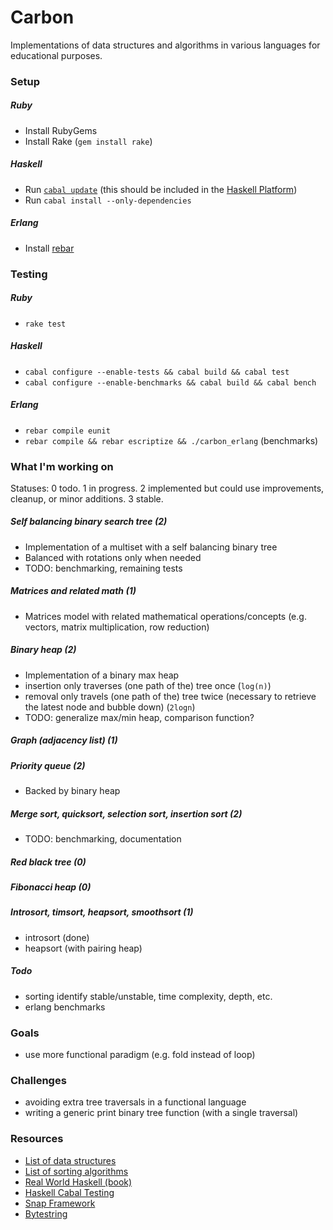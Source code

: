 Carbon
======

Implementations of data structures and algorithms in various languages for educational purposes.

### Setup
##### Ruby
- Install RubyGems
- Install Rake (`gem install rake`)

##### Haskell
- Run [`cabal update`][7] (this should be included in the [Haskell Platform][6])
- Run `cabal install --only-dependencies`

##### Erlang
- Install [rebar][8]

### Testing
##### Ruby
- `rake test`

##### Haskell
- `cabal configure --enable-tests && cabal build && cabal test`
- `cabal configure --enable-benchmarks && cabal build && cabal bench`

##### Erlang
- `rebar compile eunit`
- `rebar compile && rebar escriptize && ./carbon_erlang` (benchmarks)

### What I'm working on
Statuses: 0 todo. 1 in progress. 2 implemented but could use improvements, cleanup, or minor additions. 3 stable.

##### Self balancing binary search tree (2)
- Implementation of a multiset with a self balancing binary tree
- Balanced with rotations only when needed
- TODO: benchmarking, remaining tests

##### Matrices and related math (1)
- Matrices model with related mathematical operations/concepts (e.g. vectors, matrix multiplication, row reduction)

##### Binary heap (2)
- Implementation of a binary max heap
- insertion only traverses (one path of the) tree once (`log(n)`)
- removal only travels (one path of the) tree twice (necessary to retrieve the latest node and bubble down) (`2logn`)
- TODO: generalize max/min heap, comparison function?

##### Graph (adjacency list) (1)

##### Priority queue (2)
- Backed by binary heap

##### Merge sort, quicksort, selection sort, insertion sort (2)
- TODO: benchmarking, documentation

##### Red black tree (0)

##### Fibonacci heap (0)

##### Introsort, timsort, heapsort, smoothsort (1)
- introsort (done)
- heapsort (with pairing heap)

##### Todo
- sorting identify stable/unstable, time complexity, depth, etc.
- erlang benchmarks

### Goals
- use more functional paradigm (e.g. fold instead of loop)

### Challenges
- avoiding extra tree traversals in a functional language
- writing a generic print binary tree function (with a single traversal)

### Resources
- [List of data structures][1]
- [List of sorting algorithms][2]
- [Real World Haskell (book)][3]
- [Haskell Cabal Testing][4]
- [Snap Framework][5]
- [Bytestring][9]

[1]: http://en.wikipedia.org/wiki/List_of_data_structures
[2]: http://en.wikipedia.org/wiki/List_of_algorithms#Sequence_Sorting
[3]: http://book.realworldhaskell.org/
[4]: http://www.haskell.org/cabal/users-guide/developing-packages.html
[5]: https://github.com/snapframework/snap-core
[6]: http://www.haskell.org/platform/linux.html
[7]: http://www.haskell.org/haskellwiki/Cabal-Install
[8]: https://github.com/basho/rebar
[9]: https://github.com/ghc/packages-bytestring
